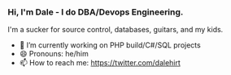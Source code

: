 ### Hi, I'm Dale - I do DBA/Devops Engineering.  
I'm a sucker for source control, databases, guitars, and my kids.

<!--
**dalehhirt/dalehhirt** is a ✨ _special_ ✨ repository because its `README.md` (this file) appears on your GitHub profile.

Here are some ideas to get you started:

- 🔭 I’m currently working on ...
- 🌱 I’m currently learning ...
- 👯 I’m looking to collaborate on ...
- 🤔 I’m looking for help with ...
- 💬 Ask me about ...
- 📫 How to reach me: ...
- 😄 Pronouns: ...
- ⚡ Fun fact: ...
-->

- 🔭 I’m currently working on PHP build/C#/SQL projects
- 😄 Pronouns: he/him
- 📫 How to reach me: https://twitter.com/dalehirt
